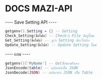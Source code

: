 # DOCS MAZI-API
---- Save Setting API ----
```lua
getgenv().Setting = {} -- Setting
Check_Setting(ชื่อไฟล์) -- Checkว่า File มีอยู่ไหม
Get_Setting(ชื่อไฟล์) -- ดูว่า Setting มีอะไรบ้าง
Update_Setting(ชื่อไฟล์) -- Update Setting ใหม่
```
---- เเถม ----
```lua
getgenv()['MyName'] -- Getชื่อของตัวเอง
JsonEncode(table) -- แปลงค่าเป็น JSON
JsonDecode(JSON) -- แปลงจาก JSON เป็น Table
```
